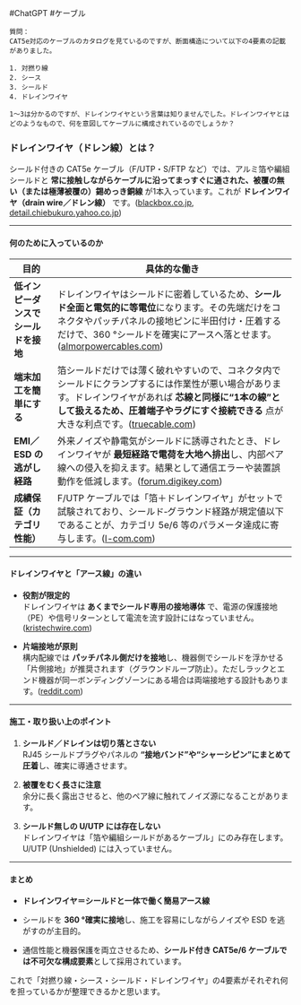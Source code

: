 #ChatGPT #ケーブル

```
質問：
CAT5e対応のケーブルのカタログを見ているのですが、断面構造について以下の4要素の記載がありました。

1. 対撚り線
2. シース
3. シールド
4. ドレインワイヤ

1〜3は分かるのですが、ドレインワイヤという言葉は知りませんでした。ドレインワイヤとはどのようなもので、何を意図してケーブルに構成されているのでしょうか？
```

### ドレインワイヤ（ドレン線）とは？

シールド付きの CAT5e ケーブル（F/UTP・S/FTP など）では、アルミ箔や編組シールドと **常に接触しながらケーブルに沿ってまっすぐに通された、被覆の無い（または極薄被覆の）錫めっき銅線** が1本入っています。これが **ドレインワイヤ（drain wire／ドレン線）** です。([blackbox.co.jp](https://www.blackbox.co.jp/ja-jp/page/29586/Information/Technical-Resources/Black-Box/cables/II/drain-wire?utm_source=chatgpt.com "ドレイン線 - ブラックボックス"), [detail.chiebukuro.yahoo.co.jp](https://detail.chiebukuro.yahoo.co.jp/qa/question_detail/q1317326848?utm_source=chatgpt.com "ドレイン線とは何ですか？教えてください。"))

---

#### 何のために入っているのか

|目的|具体的な働き|
|---|---|
|**低インピーダンスでシールドを接地**|ドレインワイヤはシールドに密着しているため、**シールド全面と電気的に等電位**になります。その先端だけをコネクタやパッチパネルの接地ピンに半田付け・圧着するだけで、360 °シールドを確実にアースへ落とせます。([almorpowercables.com](https://www.almorpowercables.com/blog/purpose-of-drain-wire-in-shielded-cables?utm_source=chatgpt.com "Understanding the Purpose of Drain Wire in Shielded Cables"))|
|**端末加工を簡単にする**|箔シールドだけでは薄く破れやすいので、コネクタ内でシールドにクランプするには作業性が悪い場合があります。ドレインワイヤがあれば **芯線と同様に“1本の線”として扱えるため、圧着端子やラグにすぐ接続できる** 点が大きな利点です。([truecable.com](https://www.truecable.com/blogs/cable-academy/how-to-terminate-a-shielded-cat5e-internal-ground-pass-through-rj45-connector?srsltid=AfmBOoofJrZJ1MWWqq-se8VkAKOdGszEC-SJWSzv88NIPCenMs0dzce_&utm_source=chatgpt.com "How To: Terminate a Shielded Cat5e Internal Ground Pass Through ..."))|
|**EMI／ESD の逃がし経路**|外来ノイズや静電気がシールドに誘導されたとき、ドレインワイヤが **最短経路で電荷を大地へ排出**し、内部ペア線への侵入を抑えます。結果として通信エラーや装置誤動作を低減します。([forum.digikey.com](https://forum.digikey.com/t/topic/12282?utm_source=chatgpt.com "ドレインワイヤ - DigiKey TechForum"))|
|**成績保証（カテゴリ性能）**|F/UTP ケーブルでは「箔＋ドレインワイヤ」がセットで試験されており、シールド‐グラウンド経路が規定値以下であることが、カテゴリ 5e/6 等のパラメータ達成に寄与します。([l-com.com](https://www.l-com.com/category-5e-bulk-cable-f-utp-foil-shielded-4-pair-26awg-stranded-conductor-cmr-rated-pvc-black-100ft-tfc2900-100?srsltid=AfmBOopkxcXh1ynnXbKinPZCDCsnJG8qqYZRvM95wV_34OmeozLljaGI&utm_source=chatgpt.com "Category 5e Bulk Cable, F/UTP Foil Shielded 4-Pair 26AWG ..."))|

---

#### ドレインワイヤと「アース線」の違い

- **役割が限定的**  
    ドレインワイヤは **あくまでシールド専用の接地導体** で、電源の保護接地（PE）や信号リターンとして電流を流す設計にはなっていません。([kristechwire.com](https://www.kristechwire.com/difference-between-drain-wire-and-ground-wire/?utm_source=chatgpt.com "What Is the Difference Between Drain Wire and Ground Wire?"))
    
- **片端接地が原則**  
    構内配線では **パッチパネル側だけを接地**し、機器側でシールドを浮かせる「片側接地」が推奨されます（グラウンドループ防止）。ただしラックとエンド機器が同一ボンディングゾーンにある場合は両端接地する設計もあります。([reddit.com](https://www.reddit.com/r/HomeNetworking/comments/dkijwr/help_with_cat5e_ftp_wiring_please_what_to_do_with/?utm_source=chatgpt.com "Help with cat5e FTP wiring please. What to do with drain cable ..."))
    

---

#### 施工・取り扱い上のポイント

1. **シールド／ドレインは切り落とさない**  
    RJ45 シールドプラグやパネルの **“接地バンド”や“シャーシピン”にまとめて圧着**し、確実に導通させます。
    
2. **被覆をむく長さに注意**  
    余分に長く露出させると、他のペア線に触れてノイズ源になることがあります。
    
3. **シールド無しの U/UTP には存在しない**  
    ドレインワイヤは「箔や編組シールドがあるケーブル」にのみ存在します。U/UTP (Unshielded) には入っていません。
    

---

#### まとめ

- **ドレインワイヤ＝シールドと一体で働く簡易アース線**
    
- シールドを **360 °確実に接地**し、施工を容易にしながらノイズや ESD を逃がすのが主目的。
    
- 通信性能と機器保護を両立させるため、**シールド付き CAT5e/6 ケーブルでは不可欠な構成要素**として採用されています。
    

これで「対撚り線・シース・シールド・ドレインワイヤ」の4要素がそれぞれ何を担っているかが整理できるかと思います。

